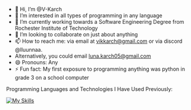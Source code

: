 - 👋 Hi, I’m @V-Karch
- 👀 I’m interested in all types of programming in any language
- 🌱 I’m currently working towards a Software Engineering Degree from Rochester Institute of Technology
- 💞️ I’m looking to collaborate on just about anything
- 📫 How to reach me:  via email at vikkarch@gmail.com or via discord @lluunnaa.
- Alternatively, you could email luna.karch05@gmail.com
- 😄 Pronouns: Any
- ⚡ Fun fact: My first exposure to programming anything was python in grade 3 on a school computer

Programming Languages and Technologies I Have Used Previously:

[![My Skills](https://skillicons.dev/icons?i=angular,arch,arduino,bash,bots,c,cmake,cpp,cs,css,debian,discord,dotnet,fortran,git,github,gitlab,golang,grafana,html,java,javascript,kotlin,linux,lua,mint,neovim,nodejs,postgresql,powershell,python,r,raspberrypi,redhat,ruby,rust,spring,typescript,windows,zig&theme=light&perline=10)](https://skillicons.dev)
